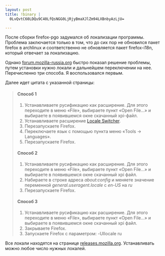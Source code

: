 ```yaml
--- 
layout: post
title: !binary |
  0LvQvtC60LDQu9C40LfQsNGG0LjRjyBmaXJlZm94LXBnbyAzLjU=

---
```

После сборки firefox-pgo задумался об локализации программы. Проблема заключается только в том, что до сих пор не обновился пакет firefox в archlinux и соответственно не обновляется пакет firefox-i18n, который отвечает за локализацию.

Однако <a href="http://forum.mozilla-russia.org/doku.php?id=firefox:faqs:localization_1.1" rel="nofollow">forum.mozilla-russia.org</a> быстро показал решение проблемы, путем установки нужно локали и дальнейшем переключении на нее. Перечисленно три способа. Я воспользовался первым.

Далее идет цитата с указанной страницы:
<blockquote>
<h4>Способ 1</h4>
<div>
<ol>
	<li><span>Устанавливаете русификацию как расширение. Для этого переходите в меню «File», выбираете пункт «Open File…» и выбираете в появившемся окне скачанный xpi-файл.</span></li>
	<li><span>Устанавливаете расширение <a href="https://addons.mozilla.org/firefox/addon/356" rel="nofollow">Locale Switcher</a>.</span></li>
	<li><span>Перезапускаете Firefox.</span></li>
	<li><span>Переключаете язык с помощью пункта меню «Tools → Languages».</span></li>
	<li><span>Перезапускаете Firefox.</span></li>
</ol>
</div>
<h4>Способ 2</h4>
<div>
<ol>
	<li><span>Устанавливаете русификацию как расширение. Для этого переходите в меню «File», выбираете пункт «Open File…» и выбираете в появившемся окне скачанный xpi файл.</span></li>
	<li><span>Набираете в строке адреса <em>about:config</em> и меняете значение переменной <em>general.useragent.locale</em> с <em>en-US</em> на <em>ru</em></span></li>
	<li><span>Перезапускаете Firefox.</span></li>
</ol>
</div>
<h4>Способ 3</h4>
<ol>
	<li><span>Устанавливаете русификацию как расширение. Для этого переходите в меню «File», выбираете пункт «Open File…» и выбираете в появившемся окне скачанный xpi файл.</span></li>
	<li><span>Закрываете Firefox.</span></li>
	<li>Запускаете Firefox с параметром: -UIlocale ru</li>
</ol>
</blockquote>
Все локали находятся на странице <a href="http://releases.mozilla.org/pub/mozilla.org/firefox/releases/3.5/win32/xpi/" rel="nofollow">releases.mozilla.org</a>. Устанавливать можно любое число нужных локалей.
